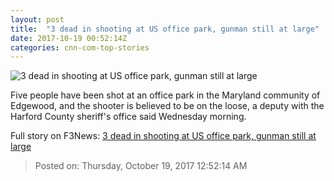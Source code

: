 ```yaml
---
layout: post
title:  "3 dead in shooting at US office park, gunman still at large"
date: 2017-10-19 00:52:14Z
categories: cnn-com-top-stories
---
```


![3 dead in shooting at US office park, gunman still at large](http://cdn.cnn.com/cnnnext/dam/assets/171018101511-01-edgewood-md-shooting-1018-super-tease.jpg)

Five people have been shot at an office park in the Maryland community of Edgewood, and the shooter is believed to be on the loose, a deputy with the Harford County sheriff's office said Wednesday morning.


Full story on F3News: [3 dead in shooting at US office park, gunman still at large](http://www.f3nws.com/n/QuhJQF)

> Posted on: Thursday, October 19, 2017 12:52:14 AM
